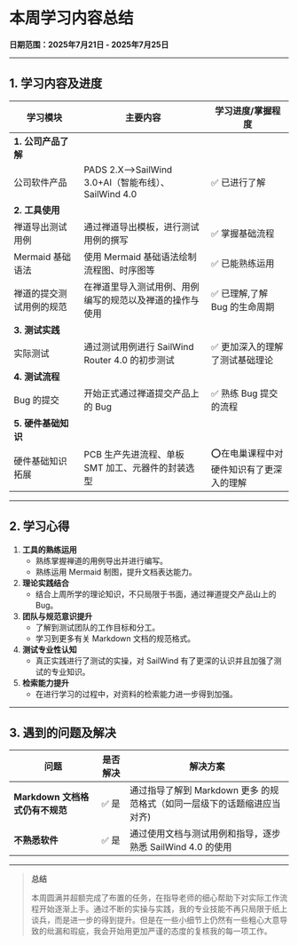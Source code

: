 # 本周学习内容总结  
**日期范围：2025年7月21日 - 2025年7月25日**  

---

## 1. 学习内容及进度  

| 学习模块                 | 主要内容                                                 | 学习进度/掌握程度                       |
| ------------------------ | -------------------------------------------------------- | --------------------------------------- |
| **1. 公司产品了解**      |                                                          |                                         |
| 公司软件产品             | PADS 2.X-->SailWind 3.0+AI（智能布线）、SailWind 4.0     | ✅ 已进行了解                            |
| **2. 工具使用**          |                                                          |                                         |
| 禅道导出测试用例         | 通过禅道导出模板，进行测试用例的撰写                     | ✅ 掌握基础流程                          |
| Mermaid 基础语法         | 使用 Mermaid 基础语法绘制流程图、时序图等                | ✅ 已能熟练运用                          |
| 禅道的提交测试用例的规范 | 在禅道里导入测试用例、用例编写的规范以及禅道的操作与使用 | ✅ 已理解,了解 Bug 的生命周期            |
| **3. 测试实践**          |                                                          |                                         |
| 实际测试                 | 通过测试用例进行 SailWind Router 4.0 的初步测试          | ✅ 更加深入的理解了测试基础理论          |
| **4. 测试流程**          |                                                          |                                         |
| Bug 的提交               | 开始正式通过禅道提交产品上的 Bug                         | ✅ 熟练 Bug 提交的流程                   |
| **5. 硬件基础知识**      |                                                          |                                         |
| 硬件基础知识拓展         | PCB 生产先进流程、单板 SMT 加工、元器件的封装选型        | ⭕在电巢课程中对硬件知识有了更深入的理解 |

---

## 2. 学习心得  
1. **工具的熟练运用** 
   - 熟练掌握禅道的用例导出并进行编写。
   - 熟练运用 Mermaid 制图，提升文档表达能力。
2. **理论实践结合**  
   - 结合上周所学的理论知识，不只局限于书面，通过禅道提交产品山上的Bug。
3. **团队与规范意识提升**  
   - 了解到测试团队的工作目标和分工。
   - 学习到更多有关 Markdown 文档的规范格式。
4. **测试专业性认知**  
   - 真正实践进行了测试的实操，对 SailWind 有了更深的认识并且加强了测试的专业知识。
5. **检索能力提升**  
   - 在进行学习的过程中，对资料的检索能力进一步得到加强。

---

## 3. 遇到的问题及解决  
| 问题                            | 是否解决 | 解决方案                                                     |
| ------------------------------- | -------- | ------------------------------------------------------------ |
| **Markdown 文档格式仍有不规范** | ✅ 是     | 通过指导了解到 Markdown 更多 的规范格式（如同一层级下的话题缩进应当对齐) |
| **不熟悉软件**                  | ✅ 是     | 通过使用文档与测试用例和指导，逐步熟悉 SailWind 4.0 的使用   |



---

> **总结**  
>
> 本周圆满并超额完成了布置的任务，在指导老师的细心帮助下对实际工作流程开始逐渐上手。通过不断的实操与实践，我的专业技能不再只局限于纸上谈兵，而是进一步的得到提升。但是在一些小细节上仍然有一些粗心大意导致的纰漏和瑕疵，我会开始用更加严谨的态度的复核我的每一项工作。